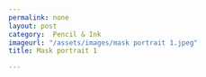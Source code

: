 ```yaml
---
permalink: none
layout: post
category:  Pencil & Ink
imageurl: "/assets/images/mask portrait 1.jpeg"
title: Mask portrait 1

---
```

